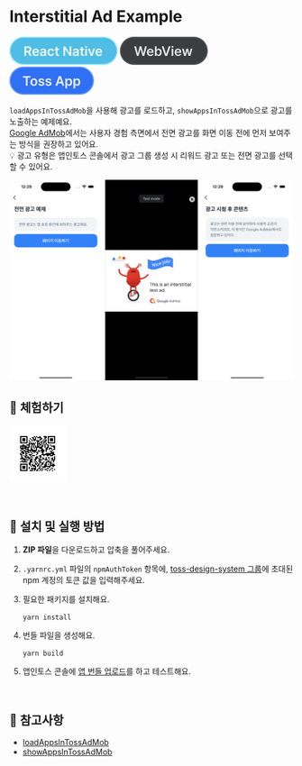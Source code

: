 # Interstitial Ad Example

![React Native](../assets/tags/tag-react-native.svg)
![WebView](../assets/tags/tag-webview.svg)
![Toss App](../assets/tags/tag-toss-app.svg)

`loadAppsInTossAdMob`을 사용해 광고를 로드하고, `showAppsInTossAdMob`으로 광고를 노출하는 예제예요.  
[Google AdMob](https://support.google.com/admob/answer/6066980?hl=ko)에서는 사용자 경험 측면에서 전면 광고를 화면 이동 전에 먼저 보여주는 방식을 권장하고 있어요.  
💡 광고 유형은 앱인토스 콘솔에서 광고 그룹 생성 시 리워드 광고 또는 전면 광고를 선택할 수 있어요.

<img src="../assets/examples/with-interstitial-ad-example-image.png" alt="example image" width="1010px"/>

<br />

## 📲 체험하기

<img src="../assets/qr-codes/with-interstitial-ad-qr-code.svg" ait="qr code" width="100px" />&nbsp;

<br />

## 🚀 설치 및 실행 방법

1. **ZIP 파일**을 다운로드하고 압축을 풀어주세요.

2. `.yarnrc.yml` 파일의 `npmAuthToken` 항목에, [toss-design-system 그룹](https://tossmini-docs.toss.im/tds-react-native/setup-npm/)에 초대된 npm 계정의 토큰 값을 입력해주세요.

3. 필요한 패키지를 설치해요.

   ```
   yarn install
   ```

4. 번들 파일을 생성해요.

   ```
   yarn build
   ```

5. 앱인토스 콘솔에 [앱 번들 업로드](https://developers-apps-in-toss.toss.im/release/overview.html#_1-%E1%84%8B%E1%85%A2%E1%86%B8-%E1%84%87%E1%85%A5%E1%86%AB%E1%84%83%E1%85%B3%E1%86%AF-%E1%84%8B%E1%85%A5%E1%86%B8%E1%84%85%E1%85%A9%E1%84%83%E1%85%B3)를 하고 테스트해요.

<br />

## 📌 참고사항

- [loadAppsInTossAdMob](https://developers-apps-in-toss.toss.im/bedrock/reference/framework/%EA%B4%91%EA%B3%A0/loadAppsInTossAdMob.html)
- [showAppsInTossAdMob](https://developers-apps-in-toss.toss.im/bedrock/reference/framework/%EA%B4%91%EA%B3%A0/showAppsInTossAdMob.html)
